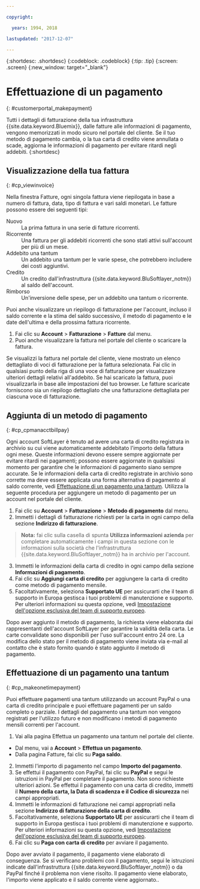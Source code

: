 ```yaml
---

copyright:

  years: 1994, 2018

lastupdated: "2017-12-07"

---
```


{:shortdesc: .shortdesc}
{:codeblock: .codeblock}
{:tip: .tip}
{:screen: .screen}
{:new_window: target="_blank"}


# Effettuazione di un pagamento
{: #customerportal_makepayment}

Tutti i dettagli di fatturazione della tua infrastruttura {{site.data.keyword.Bluemix}}, dalle fatture alle informazioni di pagamento, vengono memorizzati in modo sicuro nel portale del cliente. Se il tuo metodo di pagamento cambia, o la tua carta di credito viene annullata o scade, aggiorna le informazioni di pagamento per evitare ritardi negli addebiti.
{:shortdesc}

## Visualizzazione della tua fattura
{: #cp_viewinvoice}

Nella finestra Fatture, ogni singola fattura viene riepilogata in base a numero di fattura, data, tipo di fattura e vari saldi monetari. Le fatture possono essere dei seguenti tipi:

<dl>
<dt>Nuovo</dt>
<dd>La prima fattura in una serie di fatture ricorrenti.</dd>
<dt>Ricorrente</dt>
<dd>Una fattura per gli addebiti ricorrenti che sono stati attivi sull'account per più di un mese.</dd>
<dt>Addebito una tantum</dt>
<dd>Un addebito una tantum per le varie spese, che potrebbero includere dei costi aggiuntivi.</dd>
<dt>Credito</dt>
<dd>Un credito dall'infrastruttura {{site.data.keyword.BluSoftlayer_notm}} al saldo dell'account.</dd>
<dt>Rimborso</dt>
<dd>Un'inversione delle spese, per un addebito una tantum o ricorrente.</dd>
</dl>

Puoi anche visualizzare un riepilogo di fatturazione per l'account, incluso il saldo corrente e la stima del saldo successivo, il metodo di pagamento e le date dell'ultima e della prossima fattura ricorrente. 

1. Fai clic su **Account** > **Fatturazione** > **Fatture** dal menu.
2. Puoi anche visualizzare la fattura nel portale del cliente o scaricare la fattura.

Se visualizzi la fattura nel portale del cliente, viene mostrato un elenco dettagliato di voci di fatturazione per la fattura selezionata. Fai clic in qualsiasi punto della riga di una voce di fatturazione per visualizzare ulteriori dettagli relativi all'addebito. Se hai scaricato la fattura, puoi visualizzarla in base alle impostazioni del tuo browser. Le fatture scaricate forniscono sia un riepilogo dettagliato che una fatturazione dettagliata per ciascuna voce di fatturazione.

## Aggiunta di un metodo di pagamento
{: #cp_cpmanacctbillpay}

Ogni account SoftLayer è tenuto ad avere una carta di credito registrata in archivio su cui viene automaticamente addebitato l'importo della fattura ogni mese. Queste informazioni devono essere sempre aggiornate per evitare ritardi nei pagamenti; possono essere aggiornate in qualsiasi momento per garantire che le informazioni di pagamento siano sempre accurate. Se le informazioni della carta di credito registrate in archivio sono corrette ma deve essere applicata una forma alternativa di pagamento al saldo corrente, vedi [Effettuazione di un pagamento una tantum](/docs/customer-portal/cpmanacctbillpay.html#cp_makeonetimepayment). Utilizza la seguente procedura per aggiungere un metodo di pagamento per un account nel portale del cliente.

1. Fai clic su **Account** > **Fatturazione** > **Metodo di pagamento** dal menu.
2. Immetti i dettagli di fatturazione richiesti per la carta in ogni campo della sezione **Indirizzo di fatturazione**.
> **Nota:** fai clic sulla casella di spunta **Utilizza informazioni azienda** per completare automaticamente i campi in questa sezione con le informazioni sulla società che l'infrastruttura {{site.data.keyword.BluSoftlayer_notm}} ha in archivio per l'account.
3. Immetti le informazioni della carta di credito in ogni campo della sezione **Informazioni di pagamento**.
4. Fai clic su **Aggiungi carta di credito** per aggiungere la carta di credito come metodo di pagamento mensile. 
5. Facoltativamente, seleziona **Supportato UE** per assicurarti che il team di supporto in Europa gestisca i tuoi problemi di manutenzione e supporto.  Per ulteriori informazioni su questa opzione, vedi [Impostazione dell'opzione esclusiva del team di supporto europeo](/docs/customer-portal/pay-invoice.html#cp_seteusupported).

Dopo aver aggiunto il metodo di pagamento, la richiesta viene elaborata dai rappresentanti dell'account SoftLayer per garantire la validità della carta. Le carte convalidate sono disponibili per l'uso sull'account entro 24 ore. La modifica dello stato per il metodo di pagamento viene inviata via e-mail al contatto che è stato fornito quando è stato aggiunto il metodo di pagamento.

## Effettuazione di un pagamento una tantum
{: #cp_makeonetimepayment}

Puoi effettuare pagamenti una tantum utilizzando un account PayPal o una carta di credito principale e puoi effettuare pagamenti per un saldo completo o parziale. I dettagli del pagamento una tantum non vengono registrati per l'utilizzo futuro e non modificano i metodi di pagamento mensili correnti per l'account.

1. Vai alla pagina Effettua un pagamento una tantum nel portale del cliente.
 * Dal menu, vai a **Account** > **Effettua un pagamento**.
 * Dalla pagina Fatture, fai clic su **Paga saldo**.
2. Immetti l'importo di pagamento nel campo **Importo del pagamento**.
3. Se effettui il pagamento con PayPal, fai clic su **PayPal** e segui le istruzioni in PayPal per completare il pagamento. Non sono richieste ulteriori azioni. Se effettui il pagamento con una carta di credito, immetti il **Numero della carta, la Data di scadenza e il Codice di sicurezza** nei campi appropriati. 
4. Immetti le informazioni di fatturazione nei campi appropriati nella sezione **Indirizzo di fatturazione della carta di credito**.
5. Facoltativamente, seleziona **Supportato UE** per assicurarti che il team di supporto in Europa gestisca i tuoi problemi di manutenzione e supporto.  Per ulteriori informazioni su questa opzione, vedi [Impostazione dell'opzione esclusiva del team di supporto europeo](/docs/customer-portal/pay-invoice.html#cp_seteusupported).
6. Fai clic su **Paga con carta di credito** per avviare il pagamento.

Dopo aver avviato il pagamento, il pagamento viene elaborato di conseguenza. Se si verificano problemi con il pagamento, segui le istruzioni indicate dall'infrastruttura {{site.data.keyword.BluSoftlayer_notm}} o da PayPal finché il problema non viene risolto. Il pagamento viene elaborato, l'importo viene applicato e il saldo corrente viene aggiornato..
